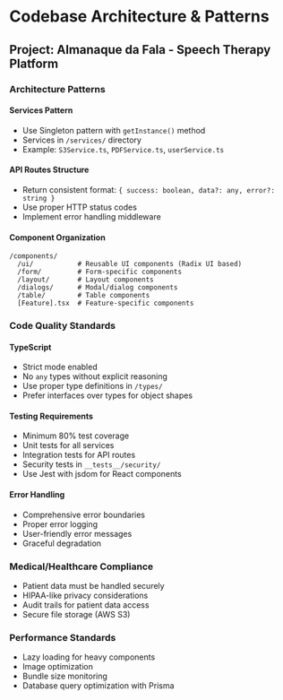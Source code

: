 # Codebase Architecture & Patterns

## Project: Almanaque da Fala - Speech Therapy Platform

### Architecture Patterns

#### Services Pattern
- Use Singleton pattern with `getInstance()` method
- Services in `/services/` directory
- Example: `S3Service.ts`, `PDFService.ts`, `userService.ts`

#### API Routes Structure
- Return consistent format: `{ success: boolean, data?: any, error?: string }`
- Use proper HTTP status codes
- Implement error handling middleware

#### Component Organization
```
/components/
  /ui/           # Reusable UI components (Radix UI based)
  /form/         # Form-specific components
  /layout/       # Layout components
  /dialogs/      # Modal/dialog components
  /table/        # Table components
  [Feature].tsx  # Feature-specific components
```

### Code Quality Standards

#### TypeScript
- Strict mode enabled
- No `any` types without explicit reasoning
- Use proper type definitions in `/types/`
- Prefer interfaces over types for object shapes

#### Testing Requirements
- Minimum 80% test coverage
- Unit tests for all services
- Integration tests for API routes
- Security tests in `__tests__/security/`
- Use Jest with jsdom for React components

#### Error Handling
- Comprehensive error boundaries
- Proper error logging
- User-friendly error messages
- Graceful degradation

### Medical/Healthcare Compliance
- Patient data must be handled securely
- HIPAA-like privacy considerations
- Audit trails for patient data access
- Secure file storage (AWS S3)

### Performance Standards
- Lazy loading for heavy components
- Image optimization
- Bundle size monitoring
- Database query optimization with Prisma
